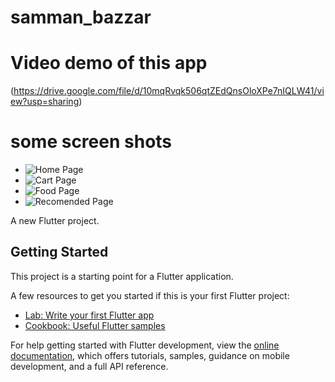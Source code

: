 # samman_bazzar

# Video demo of this app
(https://drive.google.com/file/d/10mqRvqk506qtZEdQnsOloXPe7nIQLW41/view?usp=sharing)

# some screen shots

- ![Home Page](assets/images/home.png)
- ![Cart Page](assets/images/cart.png)
- ![Food Page](assets/images/food.png)
- ![Recomended Page](assets/images/recfood.png)

A new Flutter project.

## Getting Started

This project is a starting point for a Flutter application.

A few resources to get you started if this is your first Flutter project:

- [Lab: Write your first Flutter app](https://docs.flutter.dev/get-started/codelab)
- [Cookbook: Useful Flutter samples](https://docs.flutter.dev/cookbook)

For help getting started with Flutter development, view the
[online documentation](https://docs.flutter.dev/), which offers tutorials,
samples, guidance on mobile development, and a full API reference.
